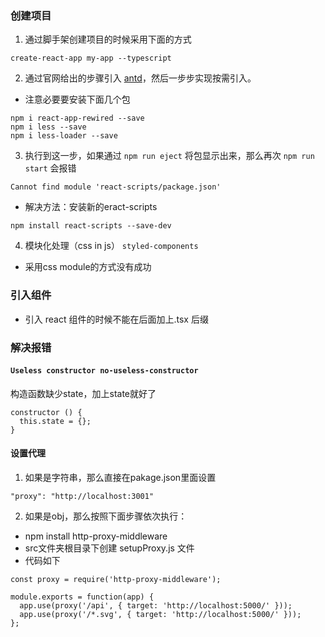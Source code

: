 
### 创建项目
1. 通过脚手架创建项目的时候采用下面的方式
```
create-react-app my-app --typescript
```
2. 通过官网给出的步骤引入 [antd](https://ant.design/docs/react/use-in-typescript-cn)，然后一步步实现按需引入。
* 注意必要要安装下面几个包
```
npm i react-app-rewired --save
npm i less --save
npm i less-loader --save
```

3. 执行到这一步，如果通过 `npm run eject` 将包显示出来，那么再次 `npm run start` 会报错
```
Cannot find module 'react-scripts/package.json'
```

* 解决方法：安装新的eract-scripts
```
npm install react-scripts --save-dev
```

4. 模块化处理（css in js）
`styled-components`
* 采用css module的方式没有成功

### 引入组件
- 引入 react 组件的时候不能在后面加上.tsx 后缀

### 解决报错
#### `Useless constructor no-useless-constructor`
构造函数缺少state，加上state就好了
```
constructor () {
  this.state = {};
}
```

#### 设置代理
1. 如果是字符串，那么直接在pakage.json里面设置
```
"proxy": "http://localhost:3001"
```
2. 如果是obj，那么按照下面步骤依次执行：
* npm install http-proxy-middleware
* src文件夹根目录下创建 setupProxy.js 文件
* 代码如下
```
const proxy = require('http-proxy-middleware');

module.exports = function(app) {
  app.use(proxy('/api', { target: 'http://localhost:5000/' }));
  app.use(proxy('/*.svg', { target: 'http://localhost:5000/' }));
};
```